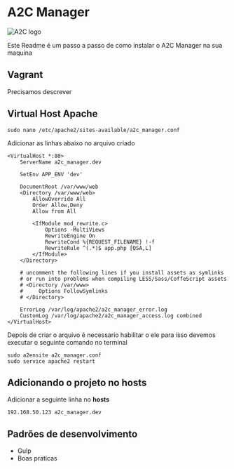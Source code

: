 # A2C Manager

![A2C logo](http://www.a2c.com.br/assinatura_2014/images/logo_assinatura.jpg)

Este Readme é um passo a passo de como instalar o A2C Manager na sua maquina

## Vagrant

Precisamos descrever

## Virtual Host Apache
    sudo nano /etc/apache2/sites-available/a2c_manager.conf

Adicionar as linhas abaixo no arquivo criado

	<VirtualHost *:80>
	    ServerName a2c_manager.dev
	
	    SetEnv APP_ENV 'dev'
	
	    DocumentRoot /var/www/web
	    <Directory /var/www/web>
	        AllowOverride All
	        Order Allow,Deny
	        Allow from All
	
	        <IfModule mod_rewrite.c>
	            Options -MultiViews
	            RewriteEngine On
	            RewriteCond %{REQUEST_FILENAME} !-f
	            RewriteRule ^(.*)$ app.php [QSA,L]
	        </IfModule>
	    </Directory>
	
	    # uncomment the following lines if you install assets as symlinks
	    # or run into problems when compiling LESS/Sass/CoffeScript assets
	    # <Directory /var/www>
	    #     Options FollowSymlinks
	    # </Directory>
	
	    ErrorLog /var/log/apache2/a2c_manager_error.log
	    CustomLog /var/log/apache2/a2c_manager_access.log combined
	</VirtualHost>
	
Depois de criar o arquivo é necessario habilitar o ele para isso devemos executar o seguinte comando no terminal

    sudo a2ensite a2c_manager.conf
    sudo service apache2 restart

## Adicionando o projeto no hosts
Adicionar a seguinte linha no **hosts**

	192.168.50.123 a2c_manager.dev 
   
## Padrões de desenvolvimento
 - Gulp
 - Boas praticas